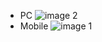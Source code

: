 * PC
![image 2](https://user-images.githubusercontent.com/86846812/179359826-d4670e86-ac01-472f-88db-77387c8d6fca.png)
* Mobile
![image 1](https://user-images.githubusercontent.com/86846812/179359829-603b2bbe-50ee-4cf5-91ec-13eae4282a77.png)
